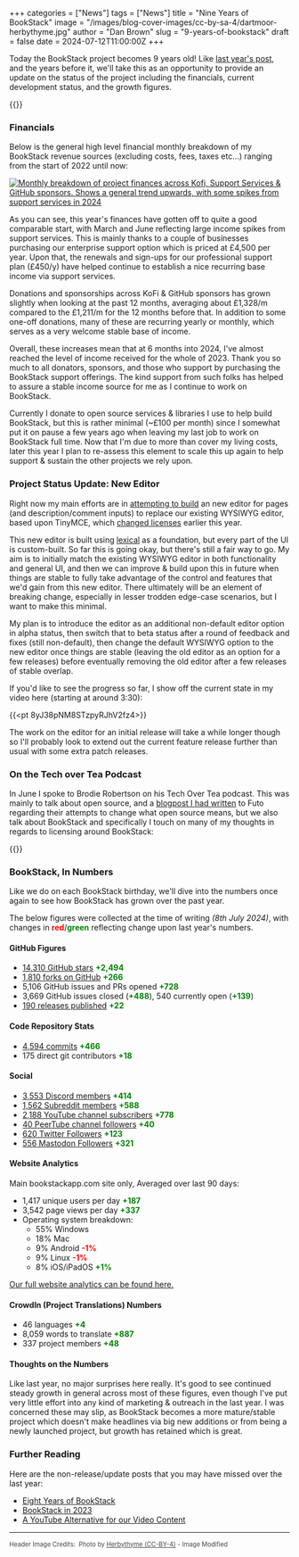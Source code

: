 +++
categories = ["News"]
tags = ["News"]
title = "Nine Years of BookStack"
image = "/images/blog-cover-images/cc-by-sa-4/dartmoor-herbythyme.jpg"
author = "Dan Brown"
slug = "9-years-of-bookstack"
draft = false
date = 2024-07-12T11:00:00Z
+++

Today the BookStack project becomes 9 years old! Like [last year's post](/blog/8-years-of-bookstack/), and the years before it,
we'll take this as an opportunity to provide an update on the status of the project including the
financials, current development status, and the growth figures.

{{<toc>}}

### Financials

Below is the general high level financial monthly breakdown of my BookStack revenue sources (excluding costs, fees, taxes etc...)
ranging from the start of 2022 until now:

[![Monthly breakdown of project finances across Kofi, Support Services & GitHub sponsors. Shows a general trend upwards, with some spikes from support services in 2024](/images/2024/07/finances.png)](/images/2024/07/finances.png)

As you can see, this year's finances have gotten off to quite a good comparable start, with March and June reflecting large
income spikes from support services. This is mainly thanks to a couple of businesses purchasing our enterprise support option
which is priced at £4,500 per year. Upon that, the renewals and sign-ups for our professional support plan (£450/y) have
helped continue to establish a nice recurring base income via support services.

Donations and sponsorships across KoFi & GitHub sponsors has grown slightly when looking at the past 12 months, 
averaging about £1,328/m compared to the £1,211/m for the 12 months before that.
In addition to some one-off donations, many of these are recurring yearly or monthly, which serves as a
very welcome stable base of income.

Overall, these increases mean that at 6 months into 2024, I've almost reached the level of income received for the 
whole of 2023. 
Thank you so much to all donators, sponsors, and those who support by purchasing the BookStack support offerings.
The kind support from such folks has helped to assure a stable income source for me as I continue to work on BookStack.

Currently I donate to open source services & libraries I use to help build BookStack, but this is rather minimal (~£100 per month)
since I somewhat put it on pause a few years ago when leaving my last job to work on BookStack full time.
Now that I'm due to more than cover my living costs, later this year I plan to re-assess this element to scale this up again to help
support & sustain the other projects we rely upon.

### Project Status Update: New Editor

Right now my main efforts are in [attempting to build](https://github.com/BookStackApp/BookStack/pull/5058) an new editor
for pages (and description/comment inputs) to replace our existing WYSIWYG editor, based upon TinyMCE,
which [changed licenses](https://github.com/BookStackApp/BookStack/issues/4908) earlier this year.

This new editor is built using [lexical](https://lexical.dev/) as a foundation, but every part of the UI is custom-built.
So far this is going okay, but there's still a fair way to go. 
My aim is to initially match the existing WYSIWYG editor in both functionality and general UI, and then we can improve & build
upon this in future when things are stable to fully take advantage of the control and features that we'd gain from this new editor.
There ultimately will be an element of breaking change, especially in lesser trodden edge-case scenarios, but I want to make this minimal.

My plan is to introduce the editor as an additional non-default editor option in alpha status, then switch that to beta status after
a round of feedback and fixes (still non-default), then change the default WYSIWYG option to the new editor once things are stable
(leaving the old editor as an option for a few releases) before eventually removing the old editor after a few releases
of stable overlap.

If you'd like to see the progress so far, I show off the current state in my video here (starting at around 3:30):

{{<pt 8yJ38pNM8STzpyRJhV2fz4>}}

The work on the editor for an initial release will take a while longer though so I'll probably look to extend out the current feature release further than usual with some extra
patch releases.

### On the Tech over Tea Podcast

In June I spoke to Brodie Robertson on his Tech Over Tea podcast.
This was mainly to talk about open source, and a [blogpost I had written](https://danb.me/blog/futo-open-source-definition/) to Futo
regarding their attempts to change what open source means, but we also talk about BookStack and specifically I
touch on many of my thoughts in regards to licensing around BookStack:

{{<yt WhCcvzT3IaE>}}


### BookStack, In Numbers

Like we do on each BookStack birthday, we'll dive into the numbers once again to see how BookStack has grown over the past year.

The below figures were collected at the time of writing *(8th July 2024)*, with changes in <strong style="color:red;">red</strong>/<strong style="color:green;">green</strong> reflecting change upon last year's numbers.

#### GitHub Figures

- [14,310 GitHub stars](https://github.com/BookStackApp/BookStack/stargazers) <strong style="color: green;">+2,494</strong>
- [1,810 forks on GitHub](https://github.com/BookStackApp/BookStack/network/members) <strong style="color: green;">+266</strong>
- 5,106 GitHub issues and PRs opened <strong style="color: green;">+728</strong>
- 3,669 GitHub issues closed (<strong style="color: green;">+488</strong>), 540 currently open (<strong style="color: green;">+139</strong>)
- [190 releases published](https://github.com/BookStackApp/BookStack/releases) <strong style="color: green;">+22</strong>

#### Code Repository Stats

- [4,594 commits](https://github.com/BookStackApp/BookStack/commits/development) <strong style="color: green;">+466</strong>
- 175 direct git contributors <strong style="color: green;">+18</strong>

#### Social

- [3,553 Discord members](https://discord.gg/ztkBqR2) <strong style="color: green;">+414</strong>
- [1,562 Subreddit members](https://www.reddit.com/r/BookStack/) <strong style="color: green;">+588</strong>
- [2,188 YouTube channel subscribers](https://www.youtube.com/c/BookStackApp) <strong style="color: green;">+778</strong>
- [40 PeerTube channel followers](https://foss.video/c/bookstack/videos) <strong style="color: green;">+40</strong>
- [620 Twitter Followers](https://twitter.com/bookstack_app) <strong style="color: green;">+123</strong>
- [556 Mastodon Followers](https://fosstodon.org/@bookstack) <strong style="color: green;">+321</strong>

#### Website Analytics

Main bookstackapp.com site only, Averaged over last 90 days:

- 1,417 unique users per day <strong style="color: green;">+187</strong>
- 3,542 page views per day  <strong style="color: green;">+337</strong>
- Operating system breakdown:
  - 55% Windows
  - 18% Mac
  - 9% Android <strong style="color: red;">-1%</strong>
  - 9% Linux <strong style="color: red;">-1%</strong>
  - 8% iOS/iPadOS <strong style="color: green;">+1%</strong>

[Our full website analytics can be found here.](https://analytics.bookstackapp.com/bookstackapp.com)

#### CrowdIn (Project Translations) Numbers

- 46 languages <strong style="color: green;">+4</strong>
- 8,059 words to translate <strong style="color: green;">+887</strong>
- 337 project members <strong style="color: green;">+48</strong>

#### Thoughts on the Numbers

Like last year, no major surprises here really.
It's good to see continued steady growth in general across most of these figures,
even though I've put very little effort into any kind of marketing & outreach in the last
year. I was concerned these may slip, as BookStack becomes a more mature/stable project which
doesn't make headlines via big new additions or from being a newly launched project, but growth has retained which is great.

### Further Reading

Here are the non-release/update posts that you may have missed over the last year:

- [Eight Years of BookStack](/blog/8-years-of-bookstack/)
- [BookStack in 2023](/blog/bookstack-in-2023/)
- [A YouTube Alternative for our Video Content](/blog/bookstack-on-foss-video/)

---


<span style="font-size: 0.8em;opacity:0.8;">Header Image Credits: &nbsp;<span>Photo by <a href="https://commons.wikimedia.org/wiki/File:From_O_Pupers_last_light-3.jpg">Herbythyme (CC-BY-4)</a> - Image Modified</span></span>